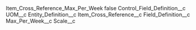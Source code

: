 <?xml version="1.0" encoding="UTF-8"?>
<CustomMetadata xmlns="http://soap.sforce.com/2006/04/metadata" xmlns:xsi="http://www.w3.org/2001/XMLSchema-instance" xmlns:xsd="http://www.w3.org/2001/XMLSchema">
    <label>Item_Cross_Reference_Max_Per_Week</label>
    <protected>false</protected>
    <values>
        <field>Control_Field_Definition__c</field>
        <value xsi:type="xsd:string">UOM__c</value>
    </values>
    <values>
        <field>Entity_Definition__c</field>
        <value xsi:type="xsd:string">Item_Cross_Reference__c</value>
    </values>
    <values>
        <field>Field_Definition__c</field>
        <value xsi:type="xsd:string">Max_Per_Week__c</value>
    </values>
    <values>
        <field>Scale__c</field>
        <value xsi:nil="true"/>
    </values>
</CustomMetadata>
